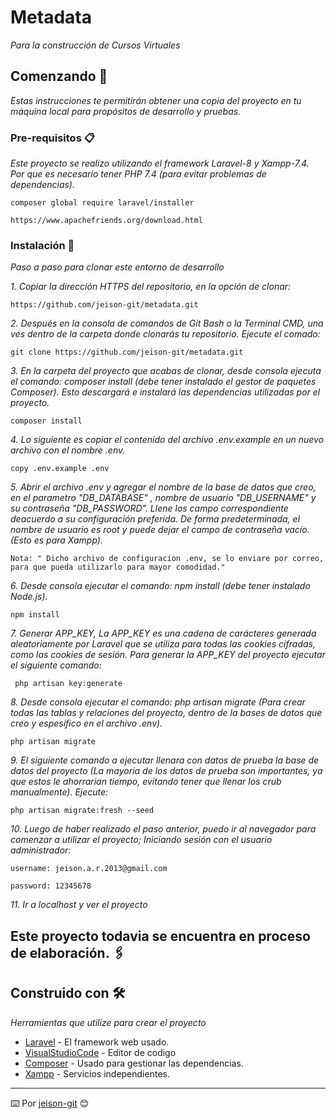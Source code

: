# Metadata

_Para la construcción de Cursos Virtuales_

## Comenzando 🚀

_Estas instrucciones te permitirán obtener una copia del proyecto en tu máquina local para propósitos de desarrollo y pruebas._

### Pre-requisitos 📋

_Este proyecto se realizo utilizando el framework Laravel-8 y Xampp-7.4. Por que es necesario tener PHP 7.4 (para evitar problemas de dependencias)._

```
composer global require laravel/installer 
```
```
https://www.apachefriends.org/download.html 
```

### Instalación 🔧

_Paso a paso para clonar este entorno de desarrollo_


_1. Copiar la dirección HTTPS del repositorio, en la opción de clonar:_

```
https://github.com/jeison-git/metadata.git
```

_2. Después en la consola de comandos de Git Bash o la Terminal CMD,  una ves dentro de la carpeta donde clonarás tu repositorio. Ejecute el comado:_

```
git clone https://github.com/jeison-git/metadata.git
```

_3. En la carpeta del proyecto que acabas de clonar, desde consola  ejecuta el comando: composer install (debe tener instalado el gestor de paquetes Composer).
Esto descargará e instalará las dependencias utilizadas por el proyecto._

```
composer install
```

_4. Lo siguiente es copiar el contenido del archivo .env.example en un nuevo archivo con el nombre .env._

```
copy .env.example .env
```

_5. Abrir el archivo .env y agregar el nombre de la base de datos que creo, en el parametro "DB_DATABASE" , nombre de usuario "DB_USERNAME" y su contraseña "DB_PASSWORD".
Llene los campo correspondiente deacuerdo a su configuración preferida.
De forma predeterminada, el nombre de usuario es root y puede dejar el campo de contraseña vacío. (Esto es para Xampp)._

```
Nota: " Dicho archivo de configuracion .env, se lo enviare por correo, para que pueda utilizarlo para mayor comodidad."
```
_6. Desde consola ejecutar el comando:  npm install (debe tener instalado Node.js)._

```
npm install
```

_7. Generar APP_KEY, La APP_KEY es una cadena de carácteres generada aleatoriamente por Laravel que se utiliza para todas las cookies cifradas, como las cookies de sesión. Para generar la APP_KEY del proyecto ejecutar el siguiente comando:_

```
 php artisan key:generate
```

_8. Desde consola ejecutar el comando: php artisan migrate (Para crear todas las tablas y relaciones del proyecto, dentro de la bases de datos que creo y espesífico en el archivo .env)._

```
php artisan migrate
```

_9. El siguiente comando a ejecutar llenara con datos de prueba la base de datos del proyecto (La mayoria de los datos de prueba son importantes, ya que estos le ahorrarian tiempo, evitando tener que llenar los crub manualmente). Ejecute:_

```
php artisan migrate:fresh --seed
```
_10. Luego de haber realizado el paso anterior, puedo ir al navegador para comenzar a utilizar el proyecto; Iniciando sesión con el usuario administrador:_
```
username: jeison.a.r.2013@gmail.com
```
```
password: 12345678
```

_11. Ir a localhost y ver el proyecto_


## Este proyecto todavia se encuentra en proceso de elaboración. 🖇️

## Construido con 🛠️

_Herramientas que utilize para crear el proyecto_

* [Laravel](https://laravel.com/docs) - El framework web usado.
* [VisualStudioCode](https://code.visualstudio.com/Download) - Editor de codigo
* [Composer](https://getcomposer.org/download/) - Usado para gestionar las dependencias.
* [Xampp](https://www.apachefriends.org/download.html ) - Servicios independientes.

---
⌨️ Por [jeison-git](https://github.com/jeison-git) 😊
